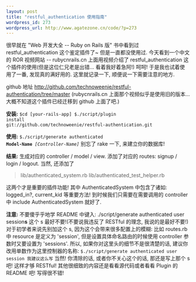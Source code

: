 ```yaml
--- 
layout: post
title: "restful_authentication 使用指南"
wordpress_id: 273
wordpress_url: http://www.agatezone.cn/code/?p=273
---
```

很早就在 "Web 开发大全 -- Ruby on Rails 版" 书中看到过 restful_authentication 这个鉴定插件了~ 但是一直都没使用过. 今天看到一个中文的 ROR 视频网站 -- rubycnrails.cn 上面用视频介绍了 restful_authentication 这个插件的使用(但是这位仁兄老是出错... 看着我好着急阿!) 呵呵! 于是我也试着使用了一番, 发现真的满好用的. 这里就记录一下, 顺便说一下需要注意的地方.

github 地址 <a href="http://github.com/technoweenie/restful-authentication/tree/master">http://github.com/technoweenie/restful-authentication/tree/master</a>
(rubycnrails.cn 上面那个视频似乎是使用旧的版本... 大概不知道这个插件已经迁移到 github 上面了吧.)

<strong>安装:</strong>
<code>$cd [your-rails-app]
$./script/plugin install git://github.com/technoweenie/restful-authentication.git</code>

<strong>使用:</strong>
<code>$./script/generate authenticated <strong>Model-Name</strong> <em>[Controller-Name]</em></code>
别忘了 rake 一下, 来建立你的数据库!

<strong>结果:</strong>
生成对应的 controller / model / view. 添加了对应的 routes: signup / login / logout. 当然, 还添加了
<blockquote>lib/authenticated_system.rb
lib/authenticated_test_helper.rb</blockquote>
这两个才是重要的插件功能! 其中 AuthenticatedSystem 中包含了诸如: logged_in?, current_kid 等重要方法! 到时候我们只需要在需要调用的 controller 中 include AuthenticatedSystem 就好了.

<strong>注意:</strong>
不要傻乎乎地学 README 中键入: ./script/generate authenticated user session<strong>s</strong> 这个 s 最好不要!(不要说我违反了 RESTful 的理念, 我说的是最好不要!) 对于初学者来说先别加这个 s, 因为这个会带来很多配置上的模糊: 比如 routes.rb 中 resource 是定义为 'session', 但是设置具体命名路由的时候使用 controller 参数时又要设置为 'sessions'. 所以, 如果你对这里头的细节不是很清楚的话, 建议你改用单数作为这里控制器的名称:
<code>$./script/generate authenticated user session 我建议这么写</code>
当然! 你清除的话, 或者你不关心这个的话, 那还是写上那个 s 吧! 这样才够 RESTful!
其他很细致的内容还是看看源代码或者看看 Plugin 的 README 吧! 写得很不错!
